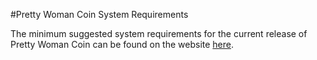 #Pretty Woman Coin System Requirements

The minimum suggested system requirements for the current release of Pretty Woman Coin can be found on the
website [here](https://prettywomancoin.io/2019/08/02/prettywomancoin-sv-node-system-requirements/).

